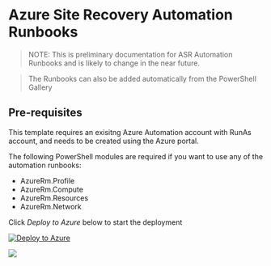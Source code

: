 # Azure Site Recovery Automation Runbooks

>NOTE: This is preliminary documentation for ASR Automation Runbooks and is likely to change in the near future.

>The Runbooks can also be added automatically from the PowerShell Gallery

## Pre-requisites

This template requires an exisitng Azure Automation account with RunAs account, and needs to be created using the Azure portal.

The following PowerShell modules are required if you want to use any of the automation runbooks:

* AzureRm.Profile
* AzureRm.Compute
* AzureRm.Resources
* AzureRm.Network

Click *Deploy to Azure* below to start the deployment

[![Deploy to Azure](http://azuredeploy.net/deploybutton.png)](https://portal.azure.com/#create/Microsoft.Template/uri/https%3A%2F%2Fraw.githubusercontent.com%2Fkrnese%2Fazuredeploy%2Fmaster%2FOMS%2FMSOMS%2FSolutions%2Fasrautomation%2Fazuredeploy.json) 

<a href="http://armviz.io/#/?load=https://raw.githubusercontent.com/krnese/AzureDeploy/master/OMS/MSOMS/Solutions/asrautomation/azuredeploy.json" target="_blank">
    <img src="http://armviz.io/visualizebutton.png"/>
</a>











